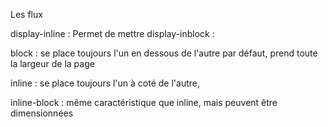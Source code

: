 Les flux

display-inline : Permet de mettre 
display-inblock : 

block : se place toujours l'un en dessous de l'autre par défaut, prend toute la largeur de la page

inline : se place toujours l'un à coté de l'autre, 

inline-block : même caractéristique que inline, mais peuvent être dimensionnées

